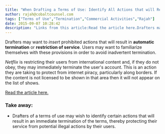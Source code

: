 ```yaml
---
title: "When Drafting a Terms of Use: Identify All Actions that will Result in an Immediate Termination of the Terms"
author: rajah@cobaltcounsel.com
tags: ["Terms of Use","Termination","Commercial Activities","Rajah"]
date: 2015-09-07 10:28:42
description: "Links from this article:Read the article here.Drafters may want to insert prohibited actions that will result in automatic termination or restrictio..."
---
```




Drafters may want to *insert* prohibited actions that will result in **automatic termination** or **restriction of service**. Users may want to familiarize themselves with these provisions in order to avoid inadvertent termination.

*Netflix* is restricting their users from international content and, if they do not obey, they may immediately terminate the user's account. This is an action they are taking to protect from internet piracy, particularly along borders. If the content is not licensed to be shown in that area then it will not appear on the list of shows.

[Read the article here.](http://www.independent.co.uk/life-style/gadgets-and-tech/news/netflix-terms-of-use-threatens-to-terminate-accounts-using-vpn-10159634.html)

 

### Take away:
- Drafters of a terms of use may wish to identify certain actions that will result in an immediate termination of the terms, thereby protecting their service from potential illegal actions by their users.
